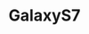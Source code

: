 ---
title: GalaxyS7
crosslinks:
- GalaxyS8
- Android
- GooglePixel
- youtubefactsbot
- tasker
- androidapps
- u_imguralbumbot
- androidthemes
- Amoledbackgrounds
- S7Edge
- tmobile
- verizon
- xdacirclejerk
- SamsungS7
- Adblock
- GearVR
- galaxys8
- youtubot
- AndroidQuestions
- android
---